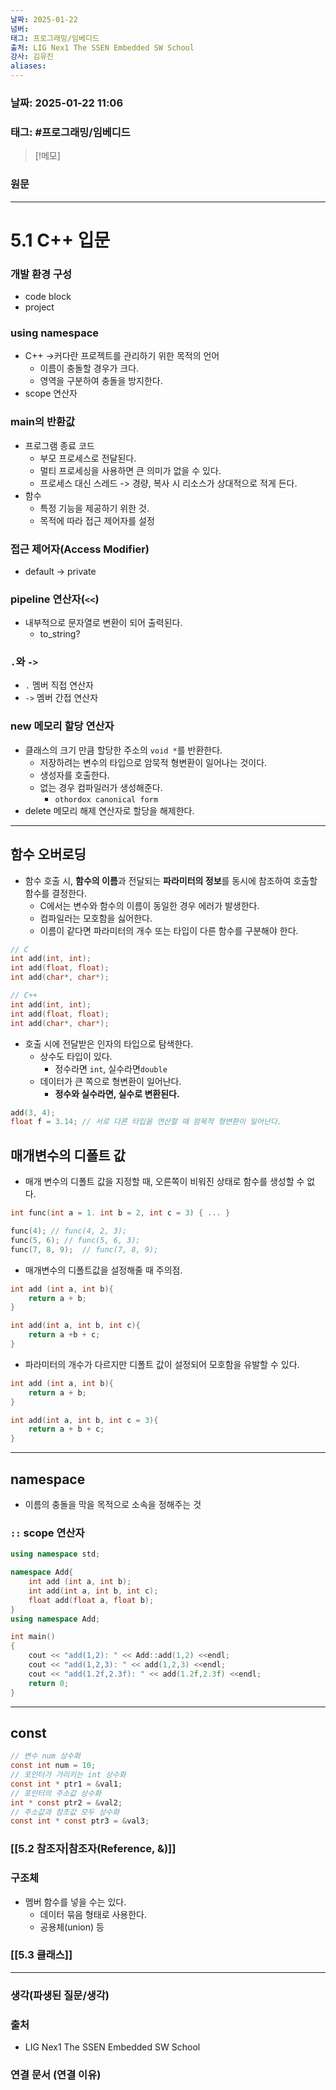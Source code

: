 ```yaml
---
날짜: 2025-01-22
넘버: 
태그: 프로그래밍/임베디드
출처: LIG Nex1 The SSEN Embedded SW School
강사: 김유진
aliases:
---
```

### 날짜:  2025-01-22 11:06

### 태그: #프로그래밍/임베디드

>[!메모]
>

### 원문
---
# 5.1 C++ 입문
### 개발 환경 구성
- code block
- project
### using namespace
- C++ ->커다란 프로젝트를 관리하기 위한 목적의 언어
	- 이름이 충돌할 경우가 크다.
	- 영역을 구분하여 충돌을 방지한다.
- scope 연산자
### main의 반환값
- 프로그램 종료 코드
	- 부모 프로세스로 전달된다.
	- 멀티 프로세싱을 사용하면 큰 의미가 없을 수 있다.
	- 프로세스 대신 스레드 -> 경량, 복사 시 리소스가 상대적으로 적게 든다.
- 함수
	- 특정 기능을 제공하기 위한 것.
	- 목적에 따라 접근 제어자를 설정
### 접근 제어자(Access Modifier)
- default -> private
### pipeline 연산자(`<<`)
- 내부적으로 문자열로 변환이 되어 출력된다.
	- to_string?
### `.`와 `->`
- `.` 멤버 직접 연산자
- `->` 멤버 간접 연산자
### new 메모리 할당 연산자
- 클래스의 크기 만큼 할당한 주소의 `void *`를 반환한다.
	- 저장하려는 변수의 타입으로 암묵적 형변환이 일어나는 것이다.
	- 생성자를 호출한다.
	- 없는 경우 컴파일러가 생성해준다.
		- `othordox canonical form`
- delete 메모리 해제 연산자로 할당을 해제한다.
---
## 함수 오버로딩
- 함수 호출 시, **함수의 이름**과 전달되는 **파라미터의 정보**를 동시에 참조하여 호출할 함수를 결정한다.
	- C에서는 변수와 함수의 이름이 동일한 경우 에러가 발생한다.
	- 컴파일러는 모호함을 싫어한다.
	- 이름이 같다면 파라미터의 개수 또는 타입이 다른 함수를 구분해야 한다.
```c error:2,3
// C
int add(int, int);
int add(float, float);
int add(char*, char*);

// C++
int add(int, int);
int add(float, float);
int add(char*, char*);
```
- 호출 시에 전달받은 인자의 타입으로 탐색한다.
	- 상수도 타입이 있다.
		- 정수라면 `int`, 실수라면`double`
	- 데이터가 큰 쪽으로 형변환이 일어난다.
		- **정수와 실수라면, 실수로 변환된다.**
```c++
add(3, 4);
float f = 3.14; // 서로 다른 타입을 연산할 때 암묵적 형변환이 일어난다.
```
## 매개변수의 디폴트 값
- 매개 변수의 디폴트 값을 지정할 때, 오른쪽이 비워진 상태로 함수를 생성할 수 없다.
```c
int func(int a = 1. int b = 2, int c = 3) { ... }

func(4); // func(4, 2, 3);
func(5, 6); // func(5, 6, 3);
func(7, 8, 9);  // func(7, 8, 9);
```
- 매개변수의 디폴트값을 설정해줄 때 주의점.
```c++
int add (int a, int b){
    return a + b;
}

int add(int a, int b, int c){
    return a +b + c;
}
```
- 파라미터의 개수가 다르지만 디폴트 값이 설정되어 모호함을 유발할 수 있다.
```c++ error:1,5
int add (int a, int b){
    return a + b;
}

int add(int a, int b, int c = 3){
    return a + b + c;
}
```
---
## namespace
- 이름의 충돌을 막을 목적으로 소속을 정해주는 것
### `::` scope 연산자
```c++ hl:3,8,12
using namespace std;

namespace Add{
    int add (int a, int b);
    int add(int a, int b, int c);
    float add(float a, float b);
}
using namespace Add;

int main()
{
    cout << "add(1,2): " << Add::add(1,2) <<endl;
    cout << "add(1,2,3): " << add(1,2,3) <<endl;
    cout << "add(1.2f,2.3f): " << add(1.2f,2.3f) <<endl;
    return 0;
}
```
---
## const

```c
// 변수 num 상수화
const int num = 10;
// 포인터가 가리키는 int 상수화
const int * ptr1 = &val1;
// 포인터의 주소값 상수화
int * const ptr2 = &val2;
// 주소값과 참조값 모두 상수화
const int * const ptr3 = &val3;
```

### [[5.2 참조자|참조자(Reference, &)]]
### 구조체
- 멤버 함수를 넣을 수는 있다.
	- 데이터 묶음 형태로 사용한다.
	- 공용체(union) 등
### [[5.3 클래스]]
---
### 생각(파생된 질문/생각)

### 출처
- LIG Nex1 The SSEN Embedded SW School

### 연결 문서 (연결 이유)
